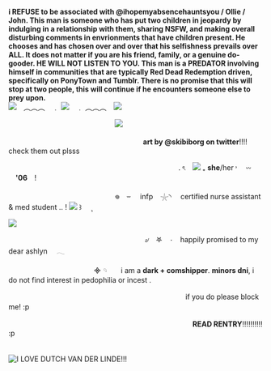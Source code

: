 **i REFUSE to be associated with @ihopemyabsencehauntsyou / Ollie / John. This man is someone who has put two children in jeopardy by indulging in a relationship with them, sharing NSFW, and making overall disturbing comments in envrionments that have children present. He chooses and has chosen over and over that his selfishness prevails over ALL. It does not matter if you are his friend, family, or a genuine do-gooder. HE WILL NOT LISTEN TO YOU. This man is a PREDATOR involving himself in communities that are typically Red Dead Redemption driven, specifically on PonyTown and Tumblr. There is no promise that this will stop at two people, this will continue if he encounters someone else to prey upon.**                                                                                                 
                                  ![](https://files.catbox.moe/a8s69g.png)　︵︵︵　﹒ ![](https://files.catbox.moe/50bgq2.png)　﹒ ︵︵︵　![](https://files.catbox.moe/nenx5j.png)

                                  
　　　　　　　　　　　　　　　![](https://files.catbox.moe/my2gyg.png)

　　　　　　　　　　　　　　　　　　　**art by @skibiborg on twitter**!!!! check them out plsss



　　　　　　　　　　　　　　　　　　　　　　　　.  ৎ ![](https://64.media.tumblr.com/53a1229cf2eb847ec5e4da93ed658163/1aeed923ac761f38-a4/s75x75_c1/6bad34c5371d843bf713c3bcab1de104e3de0ed5.gifv)  ₊  **she**/her ˒  𖥦  **'06** !　

　　　　　　　　　　　　　　　𖦹　⏖   infp 𓇼◝　 certified nurse assistant & med student .. !  ![](https://files.catbox.moe/ilkln0.png) ꒱ 　  ุ

![](https://files.catbox.moe/fww40z.png)

　　　　　　　　　　　　　　　　　　　 ৶　𖤐　۰　happily promised to my dear ashlyn　 𓂃

　　　　　　　　　　　　᯽  𓄹　　i am a **dark + comshipper**. **minors dni**, i do not find interest in pedophilia or incest  .

　　　　　　　　　　　　　　　　　　　　　　　　　if you do please block me! :p 
　

　　　　　　　　　　　　　　　　　　　　　　　　　　**READ RENTRY**!!!!!!!!!! :p 
                          
　　　　　　　　　　　　　　　　　　　　　　　　　　　　![I LOVE DUTCH VAN DER LINDE!!!](https://github.com/user-attachments/assets/e3f2ddb4-2f63-4cad-b103-9b16cfd32a09)
